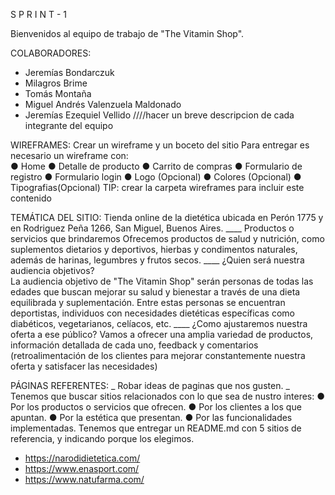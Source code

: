 S P R I N T - 1

Bienvenidos al equipo de trabajo de "The Vitamin Shop".

COLABORADORES: 
- Jeremías Bondarczuk
- Milagros Brime
- Tomás Montaña
- Miguel Andrés Valenzuela Maldonado
- Jeremías Ezequiel Vellido
////hacer un breve descripcion de cada integrante del equipo




WIREFRAMES: 
Crear un wireframe y un boceto del sitio
Para entregar es necesario un wireframe con:  
● Home
● Detalle de producto
● Carrito de compras
● Formulario de registro
● Formulario login
● Logo (Opcional)
● Colores (Opcional)
● Tipografias(Opcional)
TIP: crear la carpeta wireframes para incluir este contenido


TEMÁTICA DEL SITIO:
Tienda online de la dietética ubicada en Perón 1775 y en Rodriguez Peña 1266, San Miguel, Buenos Aires.
____ Productos o servicios que brindaremos 
Ofrecemos productos de salud y nutrición, como suplementos dietarios y deportivos, hierbas y condimentos naturales, además de harinas, legumbres y frutos secos.
____ ¿Quien será nuestra audiencia objetivos?  
La audiencia objetivo de "The Vitamin Shop" serán personas de todas las edades que buscan mejorar su salud y bienestar a través de una dieta equilibrada y suplementación. Entre estas personas se encuentran deportistas, individuos con necesidades dietéticas específicas como diabéticos, vegetarianos, celíacos, etc.
____ ¿Como ajustaremos nuestra oferta a ese público?
Vamos a ofrecer una amplia variedad de productos, información detallada de cada uno, feedback y comentarios (retroalimentación de los clientes para mejorar constantemente nuestra oferta y satisfacer las necesidades)


PÁGINAS REFERENTES:
_ Robar ideas de paginas que nos gusten.
_ Tenemos que buscar sitios relacionados con lo que sea de nustro interes:
  ● Por los productos o servicios que ofrecen.
  ● Por los clientes a los que apuntan.
  ● Por la estética que presentan.
  ● Por las funcionalidades implementadas.
Tenemos que entregar un README.md con 5 sitios de referencia, y indicando porque los elegimos.

- https://narodidietetica.com/
- https://www.enasport.com/
- https://www.natufarma.com/
